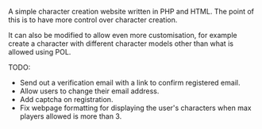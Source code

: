 A simple character creation website written in PHP and HTML. The point of this is to have more control over character creation. 

It can also be modified to allow even more customisation, for example create a character with different character models other than what is allowed using POL.

TODO:

* Send out a verification email with a link to confirm registered email.
* Allow users to change their email address.
* Add captcha on registration.
* Fix webpage formatting for displaying the user's characters when max players allowed is more than 3.

